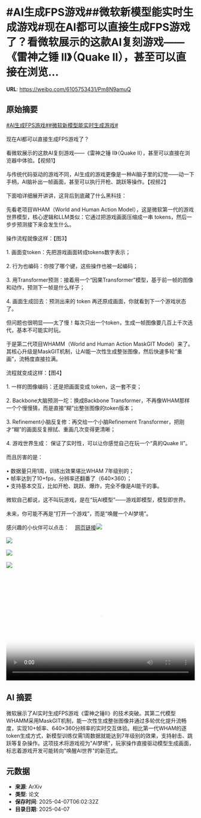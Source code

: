 # #AI生成FPS游戏##微软新模型能实时生成游戏#现在AI都可以直接生成FPS游戏了？看微软展示的这款AI复刻游戏——《雷神之锤 II》（Quake II），甚至可以直接在浏览...

**URL**: https://weibo.com/6105753431/Pm8N9amuQ

## 原始摘要

<a href="https://m.weibo.cn/search?containerid=231522type%3D1%26t%3D10%26q%3D%23AI%E7%94%9F%E6%88%90FPS%E6%B8%B8%E6%88%8F%23&amp;extparam=%23AI%E7%94%9F%E6%88%90FPS%E6%B8%B8%E6%88%8F%23" data-hide=""><span class="surl-text">#AI生成FPS游戏#</span></a><a href="https://m.weibo.cn/search?containerid=231522type%3D1%26t%3D10%26q%3D%23%E5%BE%AE%E8%BD%AF%E6%96%B0%E6%A8%A1%E5%9E%8B%E8%83%BD%E5%AE%9E%E6%97%B6%E7%94%9F%E6%88%90%E6%B8%B8%E6%88%8F%23&amp;extparam=%23%E5%BE%AE%E8%BD%AF%E6%96%B0%E6%A8%A1%E5%9E%8B%E8%83%BD%E5%AE%9E%E6%97%B6%E7%94%9F%E6%88%90%E6%B8%B8%E6%88%8F%23" data-hide=""><span class="surl-text">#微软新模型能实时生成游戏#</span></a><br><br>现在AI都可以直接生成FPS游戏了？<br><br>看微软展示的这款AI复刻游戏——《雷神之锤 II》（Quake II），甚至可以直接在浏览器中体验。【视频1】<br><br>与传统代码驱动的游戏不同，AI生成的游戏更像是一种AI脑子里的幻觉——动一下手柄，AI脑补出一帧画面，甚至可以执行开枪、跳跃等操作。【视频2】<br><br>下面咱详细展开讲讲，这背后到底藏了什么黑科技：<br><br>先看老项目WHAM（World and Human Action Model），这是微软第一代的游戏世界模型，核心逻辑和LLM类似：它通过把游戏画面压缩成一串 tokens，然后一步步预测接下来会发生什么。<br><br>操作流程就像这样：【图3】<br><br>1. 画面变token：先把游戏画面转成tokens数字表示；<br><br>2. 行为也编码：你按了哪个键，这些操作也被一起编码；<br><br>3. 用Transformer预测：接着用一个“因果Transformer”模型，基于前一帧的图像和动作，预测下一帧是什么样子；<br><br>4. 画面生成回去：预测出来的 token 再还原成画面，你就看到下一个游戏状态了。<br><br>但问题也很明显——太了慢！每次只出一个token，生成一帧图像要几百上千次迭代，基本不可能实时玩。<br><br>于是第二代项目WHAMM（World and Human Action MaskGIT Model）来了。其核心升级是MaskGIT机制，让AI能一次性生成整张图像，然后快速多轮“重画”，流畅度直接拉满。<br><br>流程就变成这样：【图4】<br><br>1. 一样的图像编码：还是把画面变成 token，这一套不变；<br><br>2. Backbone大脑预测一坨：换成Backbone Transformer，不再像WHAM那样一个个慢慢猜，而是直接“糊”出整张图像的token版本；<br><br>3. Refinement小脑反复修：再交给一个小脑Refinement Transformer，把刚才“糊”的画面反复擦拭、重画几次变得更清晰；<br><br>4. 游戏世界生成： 保证了实时性，可以让你感觉自己在玩一个“真的Quake II”。<br><br>而且厉害的是：<br><br>• 数据量只用1周，训练出效果堪比WHAM 7年级别的；<br>• 帧率达到了10+fps，分辨率还翻番了（640×360）；<br>• 支持基本交互，比如开枪、跳跃、爆炸，完全不像是AI能干的事。<br><br>微软自己都说，这不叫玩游戏，是在“玩AI模型”——游戏即模型，模型即世界。<br><br>未来，你可能不再是“打开一个游戏”，而是“唤醒一个AI梦境”。<br><br>感兴趣的小伙伴可以点击：<a href="https://weibo.cn/sinaurl?u=https%3A%2F%2Fwww.microsoft.com%2Fen-us%2Fresearch%2Farticles%2Fwhamm-real-time-world-modelling-of-interactive-environments%2F" data-hide=""><span class="url-icon"><img style="width: 1rem;height: 1rem" src="https://h5.sinaimg.cn/upload/2015/09/25/3/timeline_card_small_web_default.png" referrerpolicy="no-referrer"></span><span class="surl-text">网页链接</span></a><img style="" src="https://tvax3.sinaimg.cn/large/006Fd7o3ly1i0845dazedj30k00k0aaz.jpg" referrerpolicy="no-referrer"><br><br><img style="" src="https://tvax1.sinaimg.cn/large/006Fd7o3ly1i0845djxuoj30k00zkq3b.jpg" referrerpolicy="no-referrer"><br><br><img style="" src="https://tvax4.sinaimg.cn/large/006Fd7o3gy1i0844vq9spj30uo0hngul.jpg" referrerpolicy="no-referrer"><br><br><img style="" src="https://tvax2.sinaimg.cn/large/006Fd7o3gy1i0844x569aj30zk0e0k0e.jpg" referrerpolicy="no-referrer"><br><br><br clear="both"><div style="clear: both"></div><video controls="controls" poster="https://tvax4.sinaimg.cn/orj480/006Fd7o3ly1i0845dfmwlj30k00k0aaz.jpg" style="width: 100%"><source src="https://f.video.weibocdn.com/o0/rrpKTq0blx08nhyuKeog01041200hhE60E010.mp4?label=mp4_720p&amp;template=720x720.24.0&amp;ori=0&amp;ps=1CwnkDw1GXwCQx&amp;Expires=1744009340&amp;ssig=3%2BnT%2B6aFxd&amp;KID=unistore,video"><source src="https://f.video.weibocdn.com/o0/IZPZiPrYlx08nhyuTaNG01041200aEVq0E010.mp4?label=mp4_hd&amp;template=540x540.24.0&amp;ori=0&amp;ps=1CwnkDw1GXwCQx&amp;Expires=1744009340&amp;ssig=DYfEvk5zQ5&amp;KID=unistore,video"><source src="https://f.video.weibocdn.com/o0/r069ss8Klx08nhyuZHJK010412005Zta0E010.mp4?label=mp4_ld&amp;template=360x360.24.0&amp;ori=0&amp;ps=1CwnkDw1GXwCQx&amp;Expires=1744009340&amp;ssig=E%2BgQs0DSuy&amp;KID=unistore,video"><p>视频无法显示，请前往<a href="https://video.weibo.com/show?fid=1034%3A5152766155227151" target="_blank" rel="noopener noreferrer">微博视频</a>观看。</p></video>

## AI 摘要

微软展示了AI实时生成FPS游戏《雷神之锤II》的技术突破。其第二代模型WHAMM采用MaskGIT机制，能一次性生成整张图像并通过多轮优化提升流畅度，实现10+帧率、640×360分辨率的实时交互体验。相比第一代WHAM的逐token生成方式，新模型训练仅需1周数据就能达到7年级别的效果，支持射击、跳跃等复杂操作。这项技术将游戏视为"AI梦境"，玩家操作直接驱动模型生成画面，标志着游戏开发可能转向"唤醒AI世界"的新范式。

## 元数据

- **来源**: ArXiv
- **类型**: 论文
- **保存时间**: 2025-04-07T06:02:32Z
- **目录日期**: 2025-04-07
